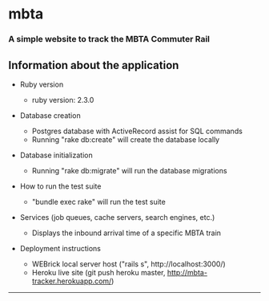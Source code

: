 # mbta
### A simple website to track the MBTA Commuter Rail


## Information about the application

* Ruby version
    - ruby version: 2.3.0

* Database creation
    - Postgres database with ActiveRecord assist for SQL commands
    - Running "rake db:create" will create the database locally

* Database initialization
    - Running "rake db:migrate" will run the database migrations

* How to run the test suite
    - "bundle exec rake" will run the test suite

* Services (job queues, cache servers, search engines, etc.)
    - Displays the inbound arrival time of a specific MBTA train

* Deployment instructions
    - WEBrick local server host ("rails s", http://localhost:3000/)
    - Heroku live site
        (git push heroku master, http://mbta-tracker.herokuapp.com/)

--------------------
